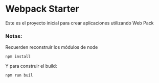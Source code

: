 # Webpack Starter

Este es el proyecto inicial para crear aplicaciones utilizando Web Pack

### Notas:
Recuerden reconstruir los módulos de node
``` 
npm install
```
Y para construir el build:

```
npm run buil
```
